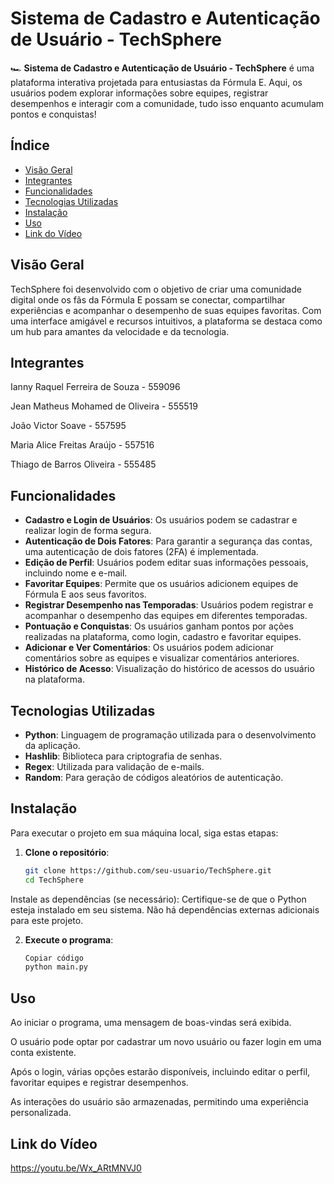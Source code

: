 # Sistema de Cadastro e Autenticação de Usuário - TechSphere

🏎️ **Sistema de Cadastro e Autenticação de Usuário - TechSphere** é uma plataforma interativa projetada para entusiastas da Fórmula E. Aqui, os usuários podem explorar informações sobre equipes, registrar desempenhos e interagir com a comunidade, tudo isso enquanto acumulam pontos e conquistas!

## Índice

- [Visão Geral](#visão-geral)
- [Integrantes](#integrantes)
- [Funcionalidades](#funcionalidades)
- [Tecnologias Utilizadas](#tecnologias-utilizadas)
- [Instalação](#instalação)
- [Uso](#uso)
- [Link do Vídeo](https://youtu.be/Wx_ARtMNVJ0)

## Visão Geral

TechSphere foi desenvolvido com o objetivo de criar uma comunidade digital onde os fãs da Fórmula E possam se conectar, compartilhar experiências e acompanhar o desempenho de suas equipes favoritas. Com uma interface amigável e recursos intuitivos, a plataforma se destaca como um hub para amantes da velocidade e da tecnologia.

## Integrantes

Ianny Raquel Ferreira de Souza - 559096

Jean Matheus Mohamed de Oliveira - 555519

João Victor Soave - 557595

Maria Alice Freitas Araújo - 557516

Thiago de Barros Oliveira - 555485

## Funcionalidades

- **Cadastro e Login de Usuários**: Os usuários podem se cadastrar e realizar login de forma segura.
- **Autenticação de Dois Fatores**: Para garantir a segurança das contas, uma autenticação de dois fatores (2FA) é implementada.
- **Edição de Perfil**: Usuários podem editar suas informações pessoais, incluindo nome e e-mail.
- **Favoritar Equipes**: Permite que os usuários adicionem equipes de Fórmula E aos seus favoritos.
- **Registrar Desempenho nas Temporadas**: Usuários podem registrar e acompanhar o desempenho das equipes em diferentes temporadas.
- **Pontuação e Conquistas**: Os usuários ganham pontos por ações realizadas na plataforma, como login, cadastro e favoritar equipes.
- **Adicionar e Ver Comentários**: Os usuários podem adicionar comentários sobre as equipes e visualizar comentários anteriores.
- **Histórico de Acesso**: Visualização do histórico de acessos do usuário na plataforma.

## Tecnologias Utilizadas

- **Python**: Linguagem de programação utilizada para o desenvolvimento da aplicação.
- **Hashlib**: Biblioteca para criptografia de senhas.
- **Regex**: Utilizada para validação de e-mails.
- **Random**: Para geração de códigos aleatórios de autenticação.

## Instalação

Para executar o projeto em sua máquina local, siga estas etapas:

1. **Clone o repositório**:
   ```bash
   git clone https://github.com/seu-usuario/TechSphere.git
   cd TechSphere
Instale as dependências (se necessário): Certifique-se de que o Python esteja instalado em seu sistema. Não há dependências externas adicionais para este projeto.

2. **Execute o programa**:
   ```bash
   Copiar código
   python main.py

## Uso

Ao iniciar o programa, uma mensagem de boas-vindas será exibida.

O usuário pode optar por cadastrar um novo usuário ou fazer login em uma conta existente.

Após o login, várias opções estarão disponíveis, incluindo editar o perfil, favoritar equipes e registrar desempenhos.

As interações do usuário são armazenadas, permitindo uma experiência personalizada.

## Link do Vídeo

https://youtu.be/Wx_ARtMNVJ0
